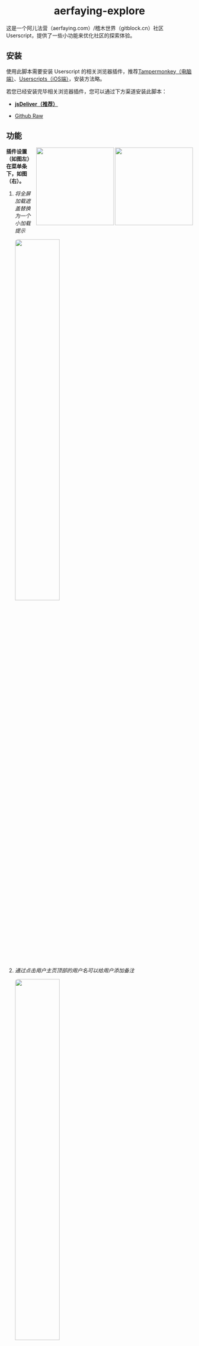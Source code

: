 <div align="center">
  <h1>aerfaying-explore</h1>
</div>

这是一个阿儿法营（aerfaying.com）/稽木世界（gitblock.cn）社区 Userscript，提供了一些小功能来优化社区的探索体验。

## 安装

使用此脚本需要安装 Userscript 的相关浏览器插件，推荐[Tampermonkey（电脑端）](https://www.tampermonkey.net/)、[Userscripts（iOS端）](https://apps.apple.com/us/app/userscripts/id1463298887)，安装方法略。

若您已经安装完毕相关浏览器插件，您可以通过下方渠道安装此脚本：

- [**jsDeliver（推荐）**](https://fastly.jsdelivr.net/gh/waterblock79/aerfaying-explore@main/aerfaying-explore.user.js)

- [Github Raw](https://github.com/waterblock79/aerfaying-explore/raw/main/aerfaying-explore.user.js)

## 功能

<img src="https://user-images.githubusercontent.com/33573572/169181677-f47bf907-91cb-4513-89f9-3b11b4315787.png" style="height: 15em;" align="right"/>
<img src="https://user-images.githubusercontent.com/33573572/179704326-3e17428e-79f6-4ae9-aa6f-0cd916a1bfbb.png" style="height: 15em;" align="right"/>

**插件设置（如图左）在菜单条下，如图（右）。**

1. *将全屏加载遮盖替换为一个小加载提示*

   <img src="https://user-images.githubusercontent.com/33573572/179703233-7e96652c-0ecf-471b-8213-5b6a7c50165d.svg" style="width: 50%; border-radius: 8px;"/>
   
2. *通过点击用户主页顶部的用户名可以给用户添加备注*

   <img src="https://user-images.githubusercontent.com/33573572/179703677-5496bac3-802b-48eb-bd3b-6010fed776e2.png" style="width: 50%; border-radius: 8px;"/>

3. 添加不文明用语警告不再提示（页面内生效）

   <img src="https://user-images.githubusercontent.com/33573572/179703935-b610cf04-e6ff-4812-9dc7-079ce5ca29ed.png" style="width: 50%;"/>

4.  显示用户的邀请人

   <img src="https://user-images.githubusercontent.com/33573572/169187663-8512a113-5bbb-4bd3-b807-c0f6d473d91d.png" style="width: 40%;"/>

5. 显示评论 ID 及详细信息

   <img src="https://user-images.githubusercontent.com/33573572/179704066-7e05a712-0f2e-469b-86b5-a56d957597c5.png" style="width: 40%;"/><br/>
   
   <img src="https://user-images.githubusercontent.com/33573572/179704067-88656aab-8512-49b7-862f-9e7f9b642960.png" style="width: 40%;"/>
   
6. 在手机端显示用户的金币数量

   <img src="https://user-images.githubusercontent.com/33573572/175809703-b7809a35-128c-4f39-9253-6517bd691304.png" style="width: 40%;"/>

## 其他

-  用户简讯框功能可以在鼠标悬停于评论区的用户名上时显示一个展示用户信息的简讯框，此功能已单独分离，可以通过以下渠道单独安装：     
   <img src="https://user-images.githubusercontent.com/33573572/179521385-120be6c1-f315-48ea-af80-9a0b54b64188.png" style="width: 40%;"/>

   - [Github Raw - aerfaying-explore-userbox.user.js](https://github.com/waterblock79/aerfaying-explore/raw/main/aerfaying-explore-userbox.user.js)
   - [jsDeliver CDN](https://fastly.jsdelivr.net/gh/waterblock79/aerfaying-explore@master/aerfaying-explore-userbox.user.js)